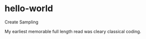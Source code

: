 # hello-world
Create Sampling

My earliest memorable full length read was cleary classical coding. 

